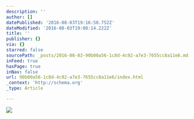 ```yaml
---
description: ''
author: []
datePublished: '2016-08-03T19:16:50.752Z'
dateModified: '2016-08-03T19:08:14.222Z'
title: ''
publisher: {}
via: {}
starred: false
sourcePath: _posts/2016-08-03-90b00a56-1c8d-4c92-a7e3-7655cc8a11e6.md
inFeed: true
hasPage: true
inNav: false
url: 90b00a56-1c8d-4c92-a7e3-7655cc8a11e6/index.html
_context: 'http://schema.org'
_type: Article

---
```

![](https://the-grid-user-content.s3-us-west-2.amazonaws.com/740814d7-af72-4582-b9b8-b57e33e9dbd3.png)